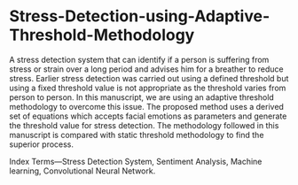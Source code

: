 # Stress-Detection-using-Adaptive-Threshold-Methodology

A stress detection system that can identify if a person is suffering from stress or strain over a long period and advises him for a breather to reduce stress. Earlier stress detection was carried out using a defined threshold but using a fixed threshold value is not appropriate as the threshold varies from person to person. In this manuscript, we are using an adaptive threshold methodology to overcome this issue. The proposed method uses a derived set of equations which accepts facial emotions as
parameters and generate the threshold value for stress detection. The methodology followed in this manuscript is compared with static threshold methodology to find the superior process. 

Index Terms—Stress Detection System, Sentiment Analysis, Machine learning, Convolutional Neural Network.
